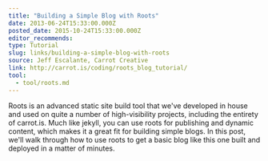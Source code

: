 ```yaml
---
title: "Building a Simple Blog with Roots"
date: 2013-06-24T15:33:00.000Z
posted_date: 2015-10-24T15:33:00.000Z
editor_recommends:
type: Tutorial
slug: links/building-a-simple-blog-with-roots
source: Jeff Escalante, Carrot Creative
link: http://carrot.is/coding/roots_blog_tutorial/
tool:
  - tool/roots.md
---
```

Roots is an advanced static site build tool that we've developed in house and used on quite a number of high-visibility projects, including the entirety of carrot.is. Much like jekyll, you can use roots for publishing and dynamic content, which makes it a great fit for building simple blogs. In this post, we'll walk through how to use roots to get a basic blog like this one built and deployed in a matter of minutes.



